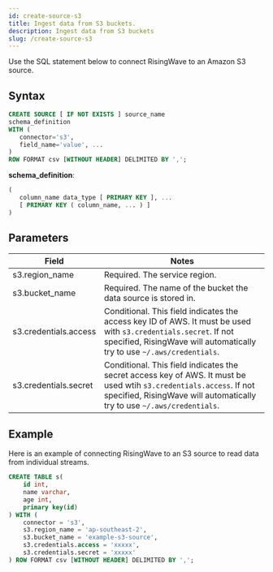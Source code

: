 ```yaml
---
id: create-source-s3
title: Ingest data from S3 buckets.
description: Ingest data from S3 buckets
slug: /create-source-s3
---
```

Use the SQL statement below to connect RisingWave to an Amazon S3 source.

## Syntax

```sql
CREATE SOURCE [ IF NOT EXISTS ] source_name 
schema_definition
WITH (
   connector='s3',
   field_name='value', ...
)
ROW FORMAT csv [WITHOUT HEADER] DELIMITED BY ','; 
```

**schema_definition**:
```sql
(
   column_name data_type [ PRIMARY KEY ], ...
   [ PRIMARY KEY ( column_name, ... ) ]
)
```

## Parameters

|Field|Notes|
|---|---|
|s3.region_name	|Required. The service region.|
|s3.bucket_name	|Required. The name of the bucket the data source is stored in.	|
|s3.credentials.access| Conditional. This field indicates the access key ID of AWS. It must be used with `s3.credentials.secret`. If not specified, RisingWave will automatically try to use `~/.aws/credentials`.|
|s3.credentials.secret| Conditional. This field indicates the secret access key of AWS. It must be used wtih `s3.credentials.access`. If not specified, RisingWave will automatically try to use `~/.aws/credentials`.|


## Example
Here is an example of connecting RisingWave to an S3 source to read data from individual streams.

```sql
CREATE TABLE s(
    id int,
    name varchar,
    age int,
    primary key(id)
) WITH (
    connector = 's3',
    s3.region_name = 'ap-southeast-2',
    s3.bucket_name = 'example-s3-source',
    s3.credentials.access = 'xxxxx',
    s3.credentials.secret = 'xxxxx'
) ROW FORMAT csv [WITHOUT HEADER] DELIMITED BY ',';
```